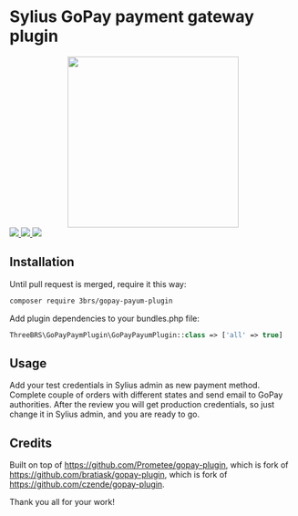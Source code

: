 # Sylius GoPay payment gateway plugin  
<div align="center">
    <a href="https://www.gopay.com" title="GoPay" target="_blank"><img src="https://dl.dropboxusercontent.com/s/af8fiebcqmk9wgm/GoPay-logo-varianta-A-PANTONE.png" width="300" /></a>
</div>

<a href="https://packagist.org/packages/3brs/sylius-gopay-payum-plugin" title="License" target="_blank">
    <img src="https://img.shields.io/packagist/l/3brs/sylius-gopay-payum-plugin.svg" />
</a>
<a href="https://packagist.org/packages/3brs/sylius-gopay-payum-plugin" title="Version" target="_blank">
    <img src="https://img.shields.io/packagist/v/3brs/sylius-gopay-payum-plugin.svg" />
</a>
<a href="https://circleci.com/gh/3BRS/sylius-gopay-payum-plugin" title="Build status" target="_blank">
    <img src="https://circleci.com/gh/3BRS/sylius-gopay-payum-plugin.svg?style=shield" />
</a>

## Installation
Until pull request is merged, require it this way:
```bash
composer require 3brs/gopay-payum-plugin
```

Add plugin dependencies to your bundles.php file:

```php
ThreeBRS\GoPayPaymPlugin\GoPayPayumPlugin::class => ['all' => true]
```

## Usage
Add your test credentials in Sylius admin as new payment method. Complete couple of orders with different states and send email to GoPay authorities. 
After the review you will get production credentials, so just change it in Sylius admin, and you are ready to go. 

## Credits

Built on top of https://github.com/Prometee/gopay-plugin, which is fork of https://github.com/bratiask/gopay-plugin, which is fork of https://github.com/czende/gopay-plugin.

Thank you all for your work!
